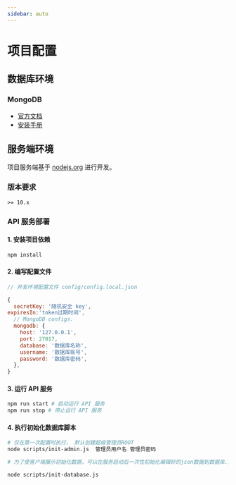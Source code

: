 ```yaml
---
sidebar: auto
---
```


# 项目配置

## 数据库环境

### MongoDB

- [官方文档](https://docs.mongodb.com/manual/introduction/)
- [安装手册](https://docs.mongodb.com/manual/administration/install-on-linux/)

## 服务端环境

项目服务端基于 [nodejs.org](https://nodejs.org/) 进行开发。

### 版本要求

```
>= 10.x
```

### API 服务部署

#### 1. 安装项目依赖

```bash
npm install
```

#### 2. 编写配置文件

```js
// 开发环境配置文件 config/config.local.json

{
  secretKey: '随机安全 key',
expiresIn:'token过期时间',  
  // MongoDB configs.
  mongodb: {
    host: '127.0.0.1',
    port: 27017,
    database: '数据库名称',
    username: '数据库账号',
    password: '数据库密码',
  },
}
```

#### 3. 运行 API 服务

```bash
npm run start # 启动运行 API 服务
npm run stop # 停止运行 API 服务
```

#### 4. 执行初始化数据库脚本

```bash
# 仅在第一次配置时执行， 默认创建超级管理员ROOT
node scripts/init-admin.js  管理员用户名 管理员密码
```

```bash
# 为了使客户端展示初始化数据，可以在服务启动后一次性初始化编辑好的json数据到数据库.如果不执行此操作，则需要在本项目提供服务的管理后台添加数据才可以  管理后天项目：<https://github.com/konglingwen94/vue-seller-admin>

node scripts/init-database.js
```